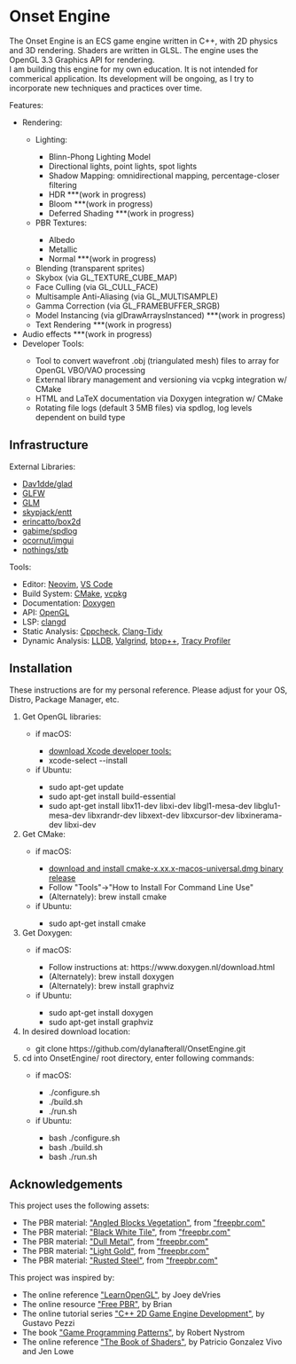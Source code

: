 # Onset Engine

<p>The Onset Engine is an ECS game engine written in C++, with 2D physics and 3D rendering. Shaders are written in GLSL. 
The engine uses the OpenGL 3.3 Graphics API for rendering. <br>
I am building this engine for my own education. It is not intended for 
commerical application. Its development will be ongoing, as I try to incorporate 
new techniques and practices over time. 
</p>

<p>Features:
<ul>
    <li>Rendering: </li>
        <ul>
            <li>Lighting: </li>
            <ul>
                <li>Blinn-Phong Lighting Model </li>
                <li>Directional lights, point lights, spot lights </li>
                <li>Shadow Mapping: omnidirectional mapping, percentage-closer filtering </li>
                <li>HDR ***(work in progress) </li>
                <li>Bloom ***(work in progress) </li>
                <li>Deferred Shading ***(work in progress) </li>
            </ul>
            <li>PBR Textures: </li>
                <ul>
                    <li>Albedo </li>
                    <li>Metallic </li>
                    <li>Normal ***(work in progress)</li>
                </ul>
            <li>Blending (transparent sprites) </li>
            <li>Skybox (via GL_TEXTURE_CUBE_MAP) </li>
            <li>Face Culling (via GL_CULL_FACE) </li>
            <li>Multisample Anti-Aliasing (via GL_MULTISAMPLE) </li>
            <li>Gamma Correction (via GL_FRAMEBUFFER_SRGB) </li>
            <li>Model Instancing (via glDrawArraysInstanced) ***(work in progress) </li>
            <li>Text Rendering ***(work in progress) </li>
        </ul>
    <li>Audio effects ***(work in progress) </li>
    <li>Developer Tools: </li>
    <ul>    
        <li>Tool to convert wavefront .obj (triangulated mesh) files to array for OpenGL VBO/VAO processing </li>
        <li>External library management and versioning via vcpkg integration w/ CMake </li>
        <li>HTML and LaTeX documentation via Doxygen integration w/ CMake </li>
        <li>Rotating file logs (default 3 5MB files) via spdlog, log levels dependent on build type </li>
    </ul>
</ul>
</p>

## Infrastructure

<p>External Libraries:
<ul>
    <li><a href="https://github.com/Dav1dde/glad">Dav1dde/glad</a> </li>
    <li><a href="https://www.glfw.org/">GLFW</a> </li>
    <li><a href="https://www.opengl.org/sdk/libs/GLM/">GLM</a> </li>
    <li><a href="https://github.com/skypjack/entt">skypjack/entt</a> </li>
    <li><a href="https://box2d.org/">erincatto/box2d</a> </li>
    <li><a href="https://github.com/gabime/spdlog">gabime/spdlog</a> </li>
    <li><a href="https://github.com/ocornut/imgui">ocornut/imgui</a> </li>
    <li><a href="https://github.com/nothings/stb">nothings/stb</a> </li>
</ul>
</p>

<p>Tools:
<ul>
    <li>Editor: <a href="https://github.com/neovim/neovim">Neovim</a>, <a href="https://code.visualstudio.com/">VS Code</a> </li>
    <li>Build System: <a href="https://cmake.org/">CMake</a>, <a href="https://vcpkg.io/en/index.html">vcpkg</a> </li>
    <li>Documentation: <a href="https://www.doxygen.nl/">Doxygen</a> </li>
    <li>API: <a href="https://www.opengl.org/">OpenGL</a> </li>
    <li>LSP: <a href="https://clangd.llvm.org/">clangd</a> </li>
    <li>Static Analysis: <a href="http://cppcheck.net/">Cppcheck</a>, <a href="https://clang.llvm.org/extra/clang-tidy/">Clang-Tidy</a> </li>
    <li>Dynamic Analysis: <a href="https://lldb.llvm.org/">LLDB</a>, <a href="https://valgrind.org/">Valgrind</a>, <a href="https://github.com/aristocratos/btop">btop++</a>, <a href="https://github.com/wolfpld/tracy">Tracy Profiler</a> </li>
</ul>
</p>

## Installation

<p>These instructions are for my personal reference. Please adjust for your OS, Distro, Package Manager, etc.

<ol>
    <li>Get OpenGL libraries: </li>
        <ul>
            <li>if macOS: </li>
                <ul>
                    <li><a href="https://developer.apple.com/xcode/">download Xcode developer tools:</a> </li>
                    <li>xcode-select --install </li>
                </ul>
            <li>if Ubuntu: </li>
                <ul>
                    <li>sudo apt-get update </li>
                    <li>sudo apt-get install build-essential </li>
                    <li>sudo apt-get install libx11-dev libxi-dev libgl1-mesa-dev libglu1-mesa-dev libxrandr-dev libxext-dev libxcursor-dev libxinerama-dev libxi-dev </li>
                </ul>
        </ul> 
    <li>Get CMake: </li>
        <ul>
            <li>if macOS: </li>
                <ul>
                    <li><a href="https://cmake.org/download/">download and install cmake-x.xx.x-macos-universal.dmg binary release</a> </li>
                    <li>Follow "Tools"->"How to Install For Command Line Use" </li>
                    <li>(Alternately): brew install cmake </li>
                </ul>
            <li>if Ubuntu: </li>
                <ul>
                    <li>sudo apt-get install cmake </li>
                </ul>
        </ul>
    <li>Get Doxygen: </li>
        <ul>
            <li>if macOS: </li>
                <ul>
                    <li>Follow instructions at: https://www.doxygen.nl/download.html </li>
                    <li>(Alternately): brew install doxygen </li>
                    <li>(Alternately): brew install graphviz </li>
                </ul>
            <li>if Ubuntu: </li>
                <ul>
                    <li>sudo apt-get install doxygen </li>
                    <li>sudo apt-get install graphviz </li>
                </ul>
        </ul>
    <li>In desired download location: </li>
        <ul>
            <li>git clone https://github.com/dylanafterall/OnsetEngine.git </li>
        </ul>
    <li>cd into OnsetEngine/ root directory, enter following commands: </li>
        <ul>
            <li>if macOS: </li>
                <ul>
                    <li>./configure.sh </li>
                    <li>./build.sh </li>
                    <li>./run.sh </li>
                </ul>
            <li>if Ubuntu: </li>
                <ul>
                    <li>bash ./configure.sh </li>
                    <li>bash ./build.sh </li>
                    <li>bash ./run.sh </li>
                </ul>
        </ul>
</ol>
</p>

## Acknowledgements

<p>This project uses the following assets:<br>
<ul> 
    <li>The PBR material: <a href="https://freepbr.com/materials/angled-blocks-vegetation/">"Angled Blocks Vegetation"</a>, from <a href="https://freepbr.com/">"freepbr.com"</a> </li>
    <li>The PBR material: <a href="https://freepbr.com/materials/black-white-tile-pbr/">"Black White Tile"</a>, from <a href="https://freepbr.com/">"freepbr.com"</a> </li>
    <li>The PBR material: <a href="https://freepbr.com/materials/dull-metal/">"Dull Metal"</a>, from <a href="https://freepbr.com/">"freepbr.com"</a> </li>
    <li>The PBR material: <a href="https://freepbr.com/materials/light-gold-pbr-metal-material/">"Light Gold"</a>, from <a href="https://freepbr.com/">"freepbr.com"</a> </li>
    <li>The PBR material: <a href="https://freepbr.com/materials/rusted-steel/">"Rusted Steel"</a>, from <a href="https://freepbr.com/">"freepbr.com"</a> </li>
</ul>
</p>

<p>This project was inspired by:<br>
<ul> 
    <li>The online reference <a href="https://learnopengl.com/">"LearnOpenGL"</a>, by Joey deVries </li>
    <li>The online resource <a href="https://freepbr.com/">"Free PBR"</a>, by Brian </li>
    <li>The online tutorial series <a href="https://pikuma.com/courses">"C++ 2D Game Engine Development"</a>, by Gustavo
    Pezzi </li>
    <li>The book <a href="https://gameprogrammingpatterns.com/">"Game Programming Patterns"</a>, by Robert Nystrom </li>
    <li>The online reference <a href="https://thebookofshaders.com/">"The Book of Shaders"</a>, by Patricio Gonzalez Vivo and Jen Lowe </li>
</ul>
</p>
